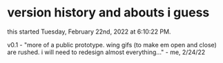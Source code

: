 # version history and abouts i guess
this started Tuesday, February 22nd, 2022 at 6:10:22 PM.

v0.1 - "more of a public prototype. wing gifs (to make em open and close) are rushed. i will need to redesign almost everything..." - me, 2/24/22
